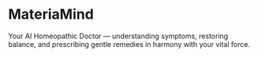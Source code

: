 # MateriaMind
Your AI Homeopathic Doctor — understanding symptoms, restoring balance, and prescribing gentle remedies in harmony with your vital force.
  
